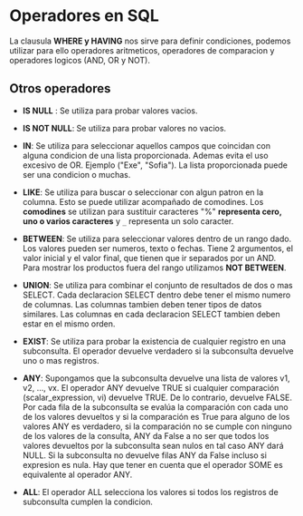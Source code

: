 # Operadores en SQL

La clausula **WHERE y HAVING** nos sirve para definir condiciones, podemos utilizar para ello operadores aritmeticos, operadores de comparacion y operadores logicos (AND, OR y NOT).

## Otros operadores

* **IS NULL** : Se utiliza para probar valores vacios.

* **IS NOT NULL**: Se utiliza para probar valores no vacios.

* **IN**: Se utiliza para seleccionar aquellos campos que coincidan con alguna condicion de una lista proporcionada. Ademas evita el uso excesivo de OR. Ejemplo ("Exe", "Sofia"). La lista proporcionada puede ser una condicion o muchas.

* **LIKE**: Se utiliza para buscar o seleccionar con algun patron en la columna. Esto se puede utilizar acompañado de comodines. Los **comodines** se utilizan para sustituir caracteres "%" **representa cero, uno o varios caracteres** y `_` representa un solo caracter.

* **BETWEEN**: Se utiliza para seleccionar valores dentro de un rango dado. Los valores pueden ser numeros, texto o fechas. Tiene 2 argumentos, el valor inicial y el valor final, que tienen que ir separados por un AND. Para mostrar los productos fuera del rango utilizamos **NOT BETWEEN**.

* **UNION**: Se utiliza para combinar el conjunto de resultados de dos o mas SELECT. Cada declaracion SELECT dentro debe tener el mismo numero de columnas. Las columnas tambien deben tener tipos de datos similares. Las columnas en cada declaracion SELECT tambien deben estar en el mismo orden.
* **EXIST**: Se utiliza para probar la existencia de cualquier registro en una subconsulta. El operador devuelve verdadero si la subconsulta devuelve uno o mas registros.
* **ANY**: Supongamos que la subconsulta devuelve una lista de valores v1, v2, …, vx. El operador ANY devuelve TRUE si cualquier comparación (scalar_expression, vi) devuelve TRUE. De lo contrario, devuelve FALSE. Por cada fila de la subconsulta se evalúa la comparación con cada uno de los valores devueltos y si la comparación es True para alguno de los valores ANY es verdadero, si la comparación no se cumple con ninguno de los valores de la consulta, ANY da False a no ser que todos los valores devueltos por la subconsulta sean nulos en tal caso ANY dará NULL. Si la subconsulta no devuelve filas ANY da False incluso si expresion es nula. Hay que tener en cuenta que el operador SOME es equivalente al operador ANY.
* **ALL**: El operador ALL selecciona los valores si todos los registros de subconsulta cumplen la condicion.

```SQL
```